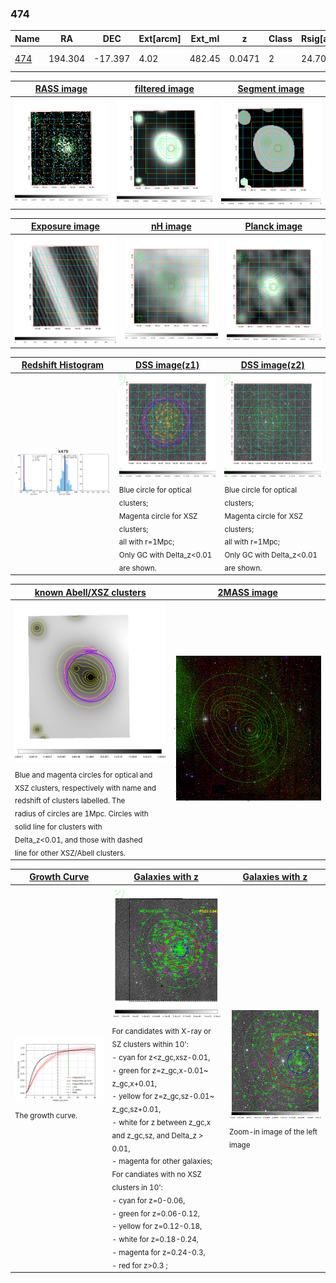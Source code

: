 <div STYLE="page-break-after: always;"></div>

### 474

|Name          |RA          |DEC      | Ext[arcm] | Ext_ml | z    | Class| Rsig[arcmin] | CRsig[c/s] | CR500[c/s] | R500[Mpc] |L500[erg/s]|F500[erg/s/cm^2]| M500[Msun]|Tx[keV]|beta|GC(XSZ,Delta_z<0.01)| GC(OPT,Delta_z<0.01)|GC|alias|
|--------------|------------|------------|---|---|-----------|--------|------|------|----|----|----|----|----|----|----|----|----|----|---|
|[474](script/474.md)     | 194.304       | -17.397       | 4.02    | 482.45   | 0.0471 | 2   | 24.700 |1.644 |1.579 |1.026 |1.511e+44 |2.893e-11 |3.208e+14 |4.462 |0.684 |Tar, |A, |Tar, A, |k479|

|[RASS image](../image/474/474_img.pdf)|[filtered image](../image/474/474_fil.pdf)|[Segment image](../image/474/474_seg.pdf)|
|-------------------|--------------------|-------------------|
| <img src="../image/474/474_img.png" width="300">  | <img src="../image/474/474_fil.png" width="300">   | <img src="../image/474/474_seg.png" width="300">  |

|[Exposure image](../image/474/474_mex.pdf)| [nH image](../image/474/474_nh.pdf)| [Planck image](../image/474/474_p.pdf)|
|-------------------|--------------------|-------------------|
|<img src="../image/474/474_mex.png" width="300">   | <img src="../image/474/474_nh.png" width="300">    | <img src="../image/474/474_p.png" width="300"> |

|[Redshift Histogram](../image/474/474_zg.pdf) | [DSS image(z1)](../image/474/474_dss_z1.pdf)      |  [DSS image(z2)](../image/474/474_dss_z2.pdf)    |
|-------------------|--------------------|-------------------|
|<img src="../image/474/474_zg.png" width="300"> |<img src="../image/474/474_dss_z1.png" width="300"> <sub><br>Blue circle for optical clusters; <br>Magenta circle for XSZ clusters; <br>all with r=1Mpc; <br>Only GC with Delta_z<0.01 are shown. </sub>| <img src="../image/474/474_dss_z2.png" width="300"><sub><br>Blue circle for optical clusters; <br>Magenta circle for XSZ clusters; <br>all with r=1Mpc; <br>Only GC with Delta_z<0.01 are shown. </sub> |

|[known Abell/XSZ clusters](../image/474/474_m.pdf) | [2MASS image](../image/474/474_2mass.pdf)      |
|-------------------|-------------------|
|<img src=../image/474/474_m.png width="300"> <sub><br>Blue and magenta circles for optical and <br>XSZ clusters, respectively with name and <br>redshift of clusters labelled. The <br>radius of circles are 1Mpc. Circles with <br>solid line for clusters with <br>Delta_z<0.01, and those with dashed <br>line for other XSZ/Abell clusters.        </sub>|<img src="../image/474/474_2mass.png" width="300">  |

|[Growth Curve](../image/474/474_gca_all.png) |[Galaxies with z](../image/474/474_opt_ned.pdf) |[Galaxies with z](../image/474/474_opt_ned_zoom.pdf) |
|-------------------|-------------------|-------------------|
| <img src="../image/474/474_gca_all.png" width="300"> <sub><br>The growth curve.</sub>| <img src=../image/474/474_opt_ned.png width="300"> <br><sub> For candidates with X-ray or SZ clusters within 10': <br> - cyan for z<z_gc,xsz-0.01, <br> - green for z=z_gc,x-0.01~ z_gc,x+0.01, <br> - yellow for z=z_gc,sz-0.01~ z_gc,sz+0.01, <br> - white for z between z_gc,x and z_gc,sz, and Delta_z > 0.01, <br> - magenta for other galaxies; <br>For candiates with no XSZ clusters in 10': <br> - cyan for z=0-0.06, <br> - green for z=0.06-0.12, <br> - yellow for z=0.12-0.18, <br> - white for z=0.18-0.24, <br> - magenta for z=0.24-0.3, <br> - red for z>0.3 ;  </sub>|<img src=../image/474/474_opt_ned_zoom.png width="300">  <br><sub> Zoom-in image of the left image</sub>|




